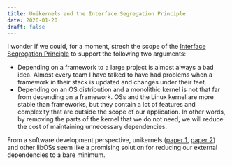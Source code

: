 ```yaml
---
title: Unikernels and the Interface Segregation Principle
date: 2020-01-20
draft: false
---
```


I wonder if we could, for a moment, strech the scope of the [Interface Segregation Principle][isp]
to support the following two arguments:

- Depending on a framework to a large project is almost always a bad idea.
  Almost every team I have talked to have had problems when a framework in their stack
  is updated and changes under their feet.
- Depending on an OS distribution and a monolithic kernel is not that far from depending on a framework.
  OSs and the Linux kernel are more stable than frameworks, but they contain a lot of
  features and complexity that are outside the scope of our application.
  In other words, by removing the parts of the kernel that we do not need,
  we will reduce the cost of maintaining unnecessary dependencies.

From a software development perspective,
unikernels ([paper 1][unikernel_1], [paper 2][unikernel_2]) and other libOSs
seem like a promising solution for reducing our external dependencies to a bare minimum.

[unikernel_1]: http://anil.recoil.org/papers/2013-asplos-mirage.pdf
[unikernel_2]: http://queue.acm.org/detail.cfm?id=2566628
[isp]: https://en.wikipedia.org/wiki/Interface_segregation_principle
